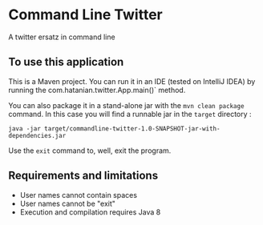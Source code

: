 # Command Line Twitter
A twitter ersatz in command line

## To use this application ##
This is a Maven project. You can run it in an IDE (tested on IntelliJ IDEA) by running the com.hatanian.twitter.App.main()` method.

You can also package it in a stand-alone jar with the `mvn clean package` command. In this case you will find a runnable jar in the `target` directory :

    java -jar target/commandline-twitter-1.0-SNAPSHOT-jar-with-dependencies.jar 

Use the `exit` command to, well, exit the program. 


## Requirements and limitations ##
 * User names cannot contain spaces
 * User names cannot be "exit"
 * Execution and compilation requires Java 8
